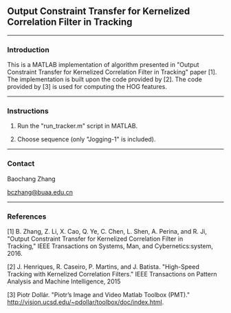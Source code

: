 ## Output Constraint Transfer for Kernelized Correlation Filter in Tracking

________________
### Introduction
This is a MATLAB implementation of algorithm presented in "Output Constraint Transfer for Kernelized Correlation Filter in Tracking" paper [1]. The implementation is built upon the code provided by [2]. The code provided by [3] is used for computing the HOG features.


________________
### Instructions

1) Run the "run_tracker.m" script in MATLAB.

2) Choose sequence (only "Jogging-1" is included).

________________
### Contact

Baochang Zhang

bczhang@buaa.edu.cn

________________
### References
[1] B. Zhang, Z. Li, X. Cao, Q. Ye, C. Chen, L. Shen, A. Perina, and R. Ji,
    "Output Constraint Transfer for Kernelized Correlation Filter in Tracking," IEEE Transactions on Systems, Man, and Cybernetics:system, 2016.

[2] J. Henriques, R. Caseiro, P. Martins, and J. Batista.
    "High-Speed Tracking with Kernelized Correlation Filters."
     IEEE Transactions on Pattern Analysis and Machine Intelligence, 2015

[3] Piotr Dollár.
    "Piotr’s Image and Video Matlab Toolbox (PMT)."
    http://vision.ucsd.edu/~pdollar/toolbox/doc/index.html.
